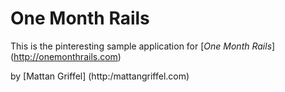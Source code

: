 # One Month Rails

This is the pinteresting sample application for 
[*One Month Rails*] (http://onemonthrails.com)

by [Mattan Griffel] (http:/mattangriffel.com)